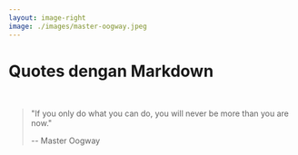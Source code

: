 ```yaml
---
layout: image-right
image: ./images/master-oogway.jpeg
---
```

# Quotes dengan Markdown

<br>

> "If you only do what you can do, 
> you will never be more than you are now."
> 
> -- Master Oogway